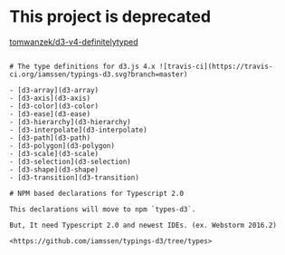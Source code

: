 # This project is deprecated

[tomwanzek/d3-v4-definitelytyped](https://github.com/tomwanzek/d3-v4-definitelytyped)

~~~~~~~~~~~~

# The type definitions for d3.js 4.x ![travis-ci](https://travis-ci.org/iamssen/typings-d3.svg?branch=master)

- [d3-array](d3-array)
- [d3-axis](d3-axis)
- [d3-color](d3-color)
- [d3-ease](d3-ease)
- [d3-hierarchy](d3-hierarchy)
- [d3-interpolate](d3-interpolate)
- [d3-path](d3-path)
- [d3-polygon](d3-polygon)
- [d3-scale](d3-scale)
- [d3-selection](d3-selection)
- [d3-shape](d3-shape)
- [d3-transition](d3-transition)

# NPM based declarations for Typescript 2.0

This declarations will move to npm `types-d3`.

But, It need Typescript 2.0 and newest IDEs. (ex. Webstorm 2016.2)

<https://github.com/iamssen/typings-d3/tree/types>



